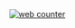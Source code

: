 <a href="https://www.hitwebcounter.com" target="_blank">
<img src="https://hitwebcounter.com/counter/counter.php?page=8025654&style=0008&nbdigits=5&type=page&initCount=0" title="Free Counter" Alt="web counter"   border="0" /></a>
